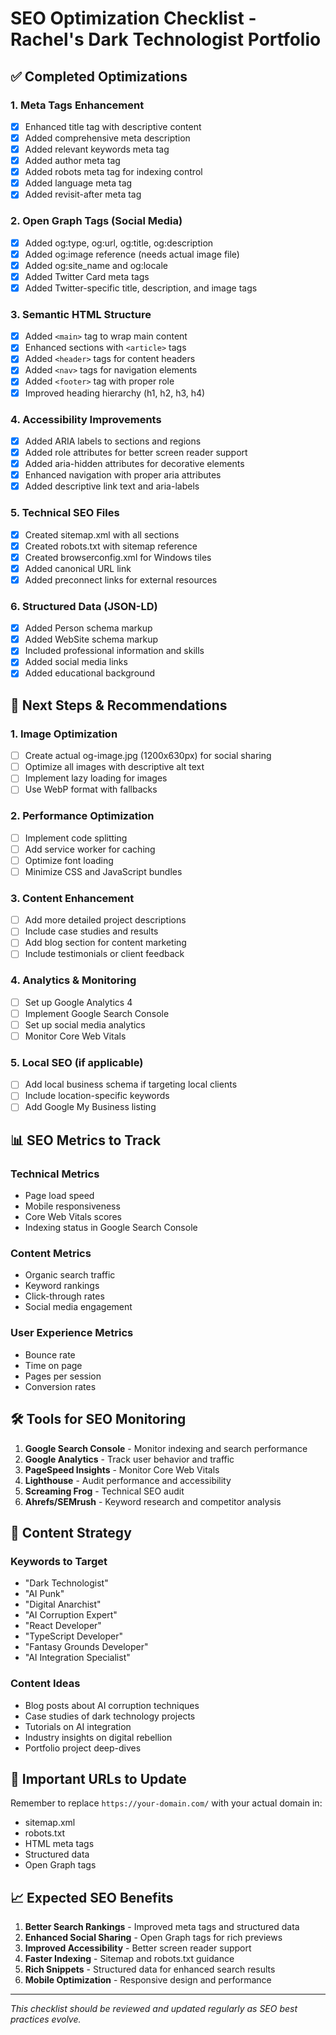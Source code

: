 # SEO Optimization Checklist - Rachel's Dark Technologist Portfolio

## ✅ Completed Optimizations

### 1. Meta Tags Enhancement
- [x] Enhanced title tag with descriptive content
- [x] Added comprehensive meta description
- [x] Added relevant keywords meta tag
- [x] Added author meta tag
- [x] Added robots meta tag for indexing control
- [x] Added language meta tag
- [x] Added revisit-after meta tag

### 2. Open Graph Tags (Social Media)
- [x] Added og:type, og:url, og:title, og:description
- [x] Added og:image reference (needs actual image file)
- [x] Added og:site_name and og:locale
- [x] Added Twitter Card meta tags
- [x] Added Twitter-specific title, description, and image tags

### 3. Semantic HTML Structure
- [x] Added `<main>` tag to wrap main content
- [x] Enhanced sections with `<article>` tags
- [x] Added `<header>` tags for content headers
- [x] Added `<nav>` tags for navigation elements
- [x] Added `<footer>` tag with proper role
- [x] Improved heading hierarchy (h1, h2, h3, h4)

### 4. Accessibility Improvements
- [x] Added ARIA labels to sections and regions
- [x] Added role attributes for better screen reader support
- [x] Added aria-hidden attributes for decorative elements
- [x] Enhanced navigation with proper aria attributes
- [x] Added descriptive link text and aria-labels

### 5. Technical SEO Files
- [x] Created sitemap.xml with all sections
- [x] Created robots.txt with sitemap reference
- [x] Created browserconfig.xml for Windows tiles
- [x] Added canonical URL link
- [x] Added preconnect links for external resources

### 6. Structured Data (JSON-LD)
- [x] Added Person schema markup
- [x] Added WebSite schema markup
- [x] Included professional information and skills
- [x] Added social media links
- [x] Added educational background

## 🔄 Next Steps & Recommendations

### 1. Image Optimization
- [ ] Create actual og-image.jpg (1200x630px) for social sharing
- [ ] Optimize all images with descriptive alt text
- [ ] Implement lazy loading for images
- [ ] Use WebP format with fallbacks

### 2. Performance Optimization
- [ ] Implement code splitting
- [ ] Add service worker for caching
- [ ] Optimize font loading
- [ ] Minimize CSS and JavaScript bundles

### 3. Content Enhancement
- [ ] Add more detailed project descriptions
- [ ] Include case studies and results
- [ ] Add blog section for content marketing
- [ ] Include testimonials or client feedback

### 4. Analytics & Monitoring
- [ ] Set up Google Analytics 4
- [ ] Implement Google Search Console
- [ ] Set up social media analytics
- [ ] Monitor Core Web Vitals

### 5. Local SEO (if applicable)
- [ ] Add local business schema if targeting local clients
- [ ] Include location-specific keywords
- [ ] Add Google My Business listing

## 📊 SEO Metrics to Track

### Technical Metrics
- Page load speed
- Mobile responsiveness
- Core Web Vitals scores
- Indexing status in Google Search Console

### Content Metrics
- Organic search traffic
- Keyword rankings
- Click-through rates
- Social media engagement

### User Experience Metrics
- Bounce rate
- Time on page
- Pages per session
- Conversion rates

## 🛠️ Tools for SEO Monitoring

1. **Google Search Console** - Monitor indexing and search performance
2. **Google Analytics** - Track user behavior and traffic
3. **PageSpeed Insights** - Monitor Core Web Vitals
4. **Lighthouse** - Audit performance and accessibility
5. **Screaming Frog** - Technical SEO audit
6. **Ahrefs/SEMrush** - Keyword research and competitor analysis

## 📝 Content Strategy

### Keywords to Target
- "Dark Technologist"
- "AI Punk"
- "Digital Anarchist"
- "AI Corruption Expert"
- "React Developer"
- "TypeScript Developer"
- "Fantasy Grounds Developer"
- "AI Integration Specialist"

### Content Ideas
- Blog posts about AI corruption techniques
- Case studies of dark technology projects
- Tutorials on AI integration
- Industry insights on digital rebellion
- Portfolio project deep-dives

## 🔗 Important URLs to Update

Remember to replace `https://your-domain.com/` with your actual domain in:
- sitemap.xml
- robots.txt
- HTML meta tags
- Structured data
- Open Graph tags

## 📈 Expected SEO Benefits

1. **Better Search Rankings** - Improved meta tags and structured data
2. **Enhanced Social Sharing** - Open Graph tags for rich previews
3. **Improved Accessibility** - Better screen reader support
4. **Faster Indexing** - Sitemap and robots.txt guidance
5. **Rich Snippets** - Structured data for enhanced search results
6. **Mobile Optimization** - Responsive design and performance

---

*This checklist should be reviewed and updated regularly as SEO best practices evolve.* 